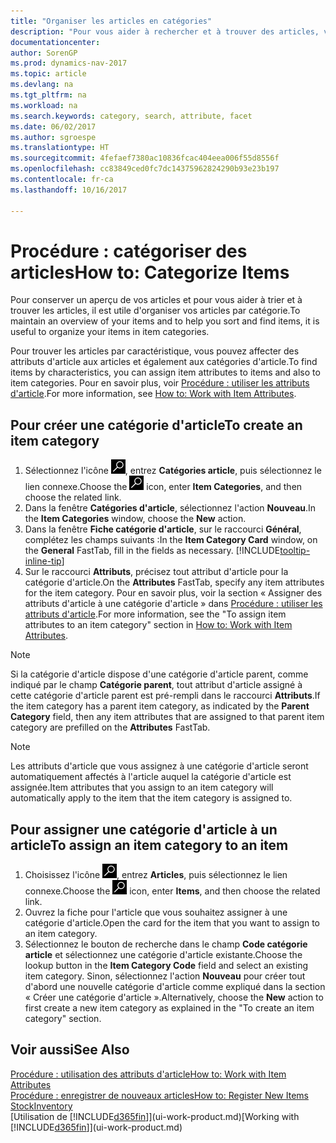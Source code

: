 ```yaml
---
title: "Organiser les articles en catégories"
description: "Pour vous aider à rechercher et à trouver des articles, vous pouvez affecter des attributs d'article et organiser les articles en catégories."
documentationcenter: 
author: SorenGP
ms.prod: dynamics-nav-2017
ms.topic: article
ms.devlang: na
ms.tgt_pltfrm: na
ms.workload: na
ms.search.keywords: category, search, attribute, facet
ms.date: 06/02/2017
ms.author: sgroespe
ms.translationtype: HT
ms.sourcegitcommit: 4fefaef7380ac10836fcac404eea006f55d8556f
ms.openlocfilehash: cc83849ced0fc7dc14375962824290b93e23b197
ms.contentlocale: fr-ca
ms.lasthandoff: 10/16/2017

---
```

# <a name="how-to-categorize-items"></a><span data-ttu-id="3ab8c-103">Procédure : catégoriser des articles</span><span class="sxs-lookup"><span data-stu-id="3ab8c-103">How to: Categorize Items</span></span>
<span data-ttu-id="3ab8c-104">Pour conserver un aperçu de vos articles et pour vous aider à trier et à trouver les articles, il est utile d'organiser vos articles par catégorie.</span><span class="sxs-lookup"><span data-stu-id="3ab8c-104">To maintain an overview of your items and to help you sort and find items, it is useful to organize your items in item categories.</span></span>

<span data-ttu-id="3ab8c-105">Pour trouver les articles par caractéristique, vous pouvez affecter des attributs d'article aux articles et également aux catégories d'article.</span><span class="sxs-lookup"><span data-stu-id="3ab8c-105">To find items by characteristics, you can assign item attributes to items and also to item categories.</span></span> <span data-ttu-id="3ab8c-106">Pour en savoir plus, voir [Procédure : utiliser les attributs d'article](inventory-how-work-item-attributes.md).</span><span class="sxs-lookup"><span data-stu-id="3ab8c-106">For more information, see [How to: Work with Item Attributes](inventory-how-work-item-attributes.md).</span></span>

## <a name="to-create-an-item-category"></a><span data-ttu-id="3ab8c-107">Pour créer une catégorie d'article</span><span class="sxs-lookup"><span data-stu-id="3ab8c-107">To create an item category</span></span>
1. <span data-ttu-id="3ab8c-108">Sélectionnez l'icône ![Page ou état pour la recherche](media/ui-search/search_small.png "Page ou état pour la recherche"), entrez **Catégories article**, puis sélectionnez le lien connexe.</span><span class="sxs-lookup"><span data-stu-id="3ab8c-108">Choose the ![Search for Page or Report](media/ui-search/search_small.png "Search for Page or Report icon") icon, enter **Item Categories**, and then choose the related link.</span></span>
2. <span data-ttu-id="3ab8c-109">Dans la fenêtre **Catégories d'article**, sélectionnez l'action **Nouveau**.</span><span class="sxs-lookup"><span data-stu-id="3ab8c-109">In the **Item Categories** window, choose the **New** action.</span></span>
3. <span data-ttu-id="3ab8c-110">Dans la fenêtre **Fiche catégorie d'article**, sur le raccourci **Général**, complétez les champs suivants :</span><span class="sxs-lookup"><span data-stu-id="3ab8c-110">In the **Item Category Card** window, on the **General** FastTab, fill in the fields as necessary.</span></span> [!INCLUDE[tooltip-inline-tip](includes/tooltip-inline-tip_md.md)]
4. <span data-ttu-id="3ab8c-111">Sur le raccourci **Attributs**, précisez tout attribut d'article pour la catégorie d'article.</span><span class="sxs-lookup"><span data-stu-id="3ab8c-111">On the **Attributes** FastTab, specify any item attributes for the item category.</span></span> <span data-ttu-id="3ab8c-112">Pour en savoir plus, voir la section « Assigner des attributs d'article à une catégorie d'article » dans [Procédure : utiliser les attributs d'article](inventory-how-work-item-attributes.md).</span><span class="sxs-lookup"><span data-stu-id="3ab8c-112">For more information, see the "To assign item attributes to an item category" section in [How to: Work with Item Attributes](inventory-how-work-item-attributes.md).</span></span>

> [!NOTE]  
>   <span data-ttu-id="3ab8c-113">Si la catégorie d'article dispose d'une catégorie d'article parent, comme indiqué par le champ **Catégorie parent**, tout attribut d'article assigné à cette catégorie d'article parent est pré-rempli dans le raccourci **Attributs**.</span><span class="sxs-lookup"><span data-stu-id="3ab8c-113">If the item category has a parent item category, as indicated by the **Parent Category** field, then any item attributes that are assigned to that parent item category are prefilled on the **Attributes** FastTab.</span></span>

> [!NOTE]  
>   <span data-ttu-id="3ab8c-114">Les attributs d'article que vous assignez à une catégorie d'article seront automatiquement affectés à l'article auquel la catégorie d'article est assignée.</span><span class="sxs-lookup"><span data-stu-id="3ab8c-114">Item attributes that you assign to an item category will automatically apply to the item that the item category is assigned to.</span></span>

## <a name="to-assign-an-item-category-to-an-item"></a><span data-ttu-id="3ab8c-115">Pour assigner une catégorie d'article à un article</span><span class="sxs-lookup"><span data-stu-id="3ab8c-115">To assign an item category to an item</span></span>
1. <span data-ttu-id="3ab8c-116">Choisissez l'icône ![Page ou état pour la recherche](media/ui-search/search_small.png "icône Page ou état pour la recherche"), entrez **Articles**, puis sélectionnez le lien connexe.</span><span class="sxs-lookup"><span data-stu-id="3ab8c-116">Choose the ![Search for Page or Report](media/ui-search/search_small.png "Search for Page or Report icon") icon, enter **Items**, and then choose the related link.</span></span>
2. <span data-ttu-id="3ab8c-117">Ouvrez la fiche pour l'article que vous souhaitez assigner à une catégorie d'article.</span><span class="sxs-lookup"><span data-stu-id="3ab8c-117">Open the card for the item that you want to assign to an item category.</span></span>
3. <span data-ttu-id="3ab8c-118">Sélectionnez le bouton de recherche dans le champ **Code catégorie article** et sélectionnez une catégorie d'article existante.</span><span class="sxs-lookup"><span data-stu-id="3ab8c-118">Choose the lookup button in the **Item Category Code** field and select an existing item category.</span></span> <span data-ttu-id="3ab8c-119">Sinon, sélectionnez l'action **Nouveau** pour créer tout d'abord une nouvelle catégorie d'article comme expliqué dans la section « Créer une catégorie d'article ».</span><span class="sxs-lookup"><span data-stu-id="3ab8c-119">Alternatively, choose the **New** action to first create a new item category as explained in the "To create an item category" section.</span></span>

## <a name="see-also"></a><span data-ttu-id="3ab8c-120">Voir aussi</span><span class="sxs-lookup"><span data-stu-id="3ab8c-120">See Also</span></span>
[<span data-ttu-id="3ab8c-121">Procédure : utilisation des attributs d'article</span><span class="sxs-lookup"><span data-stu-id="3ab8c-121">How to: Work with Item Attributes</span></span>](inventory-how-work-item-attributes.md)  
[<span data-ttu-id="3ab8c-122">Procédure : enregistrer de nouveaux articles</span><span class="sxs-lookup"><span data-stu-id="3ab8c-122">How to: Register New Items</span></span>](inventory-how-register-new-items.md)  
[<span data-ttu-id="3ab8c-123">Stock</span><span class="sxs-lookup"><span data-stu-id="3ab8c-123">Inventory</span></span>](inventory-manage-inventory.md)  
<span data-ttu-id="3ab8c-124">[Utilisation de [!INCLUDE[d365fin](includes/d365fin_md.md)]](ui-work-product.md)</span><span class="sxs-lookup"><span data-stu-id="3ab8c-124">[Working with [!INCLUDE[d365fin](includes/d365fin_md.md)]](ui-work-product.md)</span></span>


